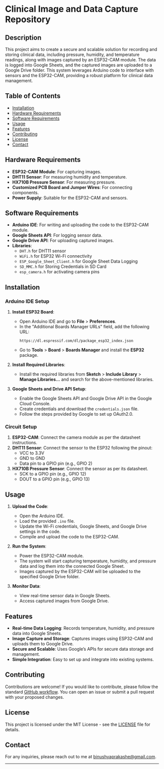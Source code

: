 # Clinical Image and Data Capture Repository

## Description
This project aims to create a secure and scalable solution for recording and storing clinical data, including pressure, humidity, and temperature readings, along with images captured by an ESP32-CAM module. The data is logged into Google Sheets, and the captured images are uploaded to a Google Drive folder. This system leverages Arduino code to interface with sensors and the ESP32-CAM, providing a robust platform for clinical data management.

## Table of Contents
- [Installation](#installation)
- [Hardware Requirements](#hardware-requirements)
- [Software Requirements](#software-requirements)
- [Usage](#usage)
- [Features](#features)
- [Contributing](#contributing)
- [License](#license)
- [Contact](#contact)

## Hardware Requirements
- **ESP32-CAM Module**: For capturing images.
- **DHT11 Sensor**: For measuring humidity and temperature.
- **HX710B Pressure Sensor**: For measuring pressure.
- **Customized PCB Board and Jumper Wires**: For connecting components.
- **Power Supply**: Suitable for the ESP32-CAM and sensors.

## Software Requirements
- **Arduino IDE**: For writing and uploading the code to the ESP32-CAM module.
- **Google Sheets API**: For logging sensor data.
- **Google Drive API**: For uploading captured images.
- **Libraries**:
  - `DHT.h` for DHT11 sensor
  - `WiFi.h` for ESP32 Wi-Fi connectivity
  - `ESP_Google_Sheet_Client.h` for Google Sheet Data Logging
  - `SD_MMC.h` for Storing Credentials in SD Card
  - `esp_camera.h` for activating camera pins

## Installation

### Arduino IDE Setup
1. **Install ESP32 Board**:
   - Open Arduino IDE and go to **File** > **Preferences**.
   - In the "Additional Boards Manager URLs" field, add the following URL:
     ```
     https://dl.espressif.com/dl/package_esp32_index.json
     ```
   - Go to **Tools** > **Board** > **Boards Manager** and install the **ESP32** package.

2. **Install Required Libraries**:
   - Install the required libraries from **Sketch** > **Include Library** > **Manage Libraries...** and search for the above-mentioned libraries.

3. **Google Sheets and Drive API Setup**:
   - Enable the Google Sheets API and Google Drive API in the Google Cloud Console.
   - Create credentials and download the `credentials.json` file.
   - Follow the steps provided by Google to set up OAuth2.0.

### Circuit Setup
1. **ESP32-CAM**: Connect the camera module as per the datasheet instructions.
2. **DHT11 Sensor**: Connect the sensor to the ESP32 following the pinout:
   - VCC to 3.3V
   - GND to GND
   - Data pin to a GPIO pin (e.g., GPIO 2)
3. **HX710B Pressure Sensor**: Connect the sensor as per its datasheet.
   - SCK to a GPIO pin (e.g., GPIO 12)
   - DOUT to a GPIO pin (e.g., GPIO 13)

## Usage

1. **Upload the Code**:
   - Open the Arduino IDE.
   - Load the provided `.ino` file.
   - Update the Wi-Fi credentials, Google Sheets, and Google Drive settings in the code.
   - Compile and upload the code to the ESP32-CAM.

2. **Run the System**:
   - Power the ESP32-CAM module.
   - The system will start capturing temperature, humidity, and pressure data and log them into the connected Google Sheet.
   - Images captured by the ESP32-CAM will be uploaded to the specified Google Drive folder.

3. **Monitor Data**:
   - View real-time sensor data in Google Sheets.
   - Access captured images from Google Drive.

## Features
- **Real-time Data Logging**: Records temperature, humidity, and pressure data into Google Sheets.
- **Image Capture and Storage**: Captures images using ESP32-CAM and uploads them to Google Drive.
- **Secure and Scalable**: Uses Google’s APIs for secure data storage and management.
- **Simple Integration**: Easy to set up and integrate into existing systems.

## Contributing
Contributions are welcome! If you would like to contribute, please follow the standard [GitHub workflow](https://guides.github.com/introduction/flow/). You can open an issue or submit a pull request with your proposed changes.

## License
This project is licensed under the MIT License - see the [LICENSE](LICENSE) file for details.

## Contact
For any inquiries, please reach out to me at [binushyaprakashe@gmail.com](mailto:email@example.com).

---
